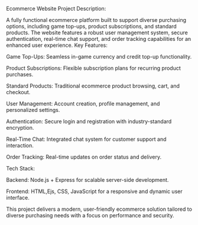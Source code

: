 Ecommerce Website Project Description:

A fully functional ecommerce platform built to support diverse purchasing options, including game top-ups, product subscriptions, and standard products. The website features a robust user management system, secure authentication, real-time chat support, and order tracking capabilities for an enhanced user experience.
Key Features:

Game Top-Ups: Seamless in-game currency and credit top-up functionality.

Product Subscriptions: Flexible subscription plans for recurring product purchases.

Standard Products: Traditional ecommerce product browsing, cart, and checkout.

User Management: Account creation, profile management, and personalized settings.

Authentication: Secure login and registration with industry-standard encryption.

Real-Time Chat: Integrated chat system for customer support and interaction.

Order Tracking: Real-time updates on order status and delivery.


Tech Stack:

Backend: Node.js + Express for scalable server-side development. 

Frontend: HTML,Ejs, CSS, JavaScript for a responsive and dynamic user interface.

This project delivers a modern, user-friendly ecommerce solution tailored to diverse purchasing needs with a focus on performance and security.
